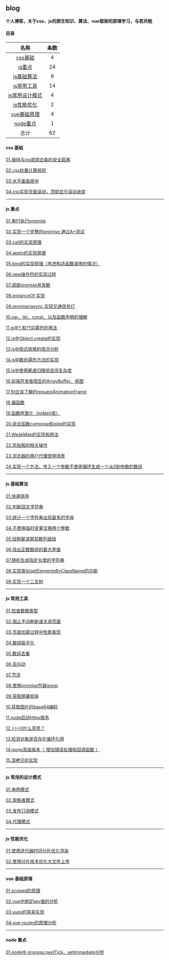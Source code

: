 ## blog 
**个人博客，关于css、js的原生知识、算法、vue框架的原理学习，与君共勉**

#### 目录

|  名称 | 条数  |
| :--------------------: | :--: |
| [css基础]( #css)  |  4  |
| [js重点](#js1)     |  24  |
| [js基础算法](#js2)   |  9   |
| [js常用工具](#js3)   |  14  |
| [js常用设计模式](#js4) |  4   |
| [js性能优化](#js5)   |  2  |
| [vue基础原理](#vue)   |  4   |
| [node重点](#node)    |  1   |
| 总计          |  62  |

#### <p id='css'>css 基础</p>

[01.保持与ios底部白条的安全距离](https://github.com/Whualong/blogs-js/tree/main/src/css/01-apple.md)

[02.css权重计算规则](https://github.com/Whualong/blogs-js/tree/main/src/css/02-power.md)

[03.水平垂直居中](https://github.com/Whualong/blogs-js/tree/main/src/css/03-center.md)

[04.css实现页面滚动，顶部显示滚动进度](https://github.com/Whualong/blogs-js/tree/main/src/css/04-progress.md)

___

#### <p id='js1'>js 重点</p>

[01.串行执行promise](https://github.com/Whualong/blogs-js/tree/main/src/origin/01-sequence.md)

[02.实现一个完整的promise 通过A+测试](https://github.com/Whualong/blogs-js/tree/main/src/origin/02-promise.md)

[03.call的实现原理](https://github.com/Whualong/blogs-js/tree/main/src/origin/03-call.md)

[04.apply的实现原理](https://github.com/Whualong/blogs-js/tree/main/src/origin/04-apply.md)

[05.bind的实现原理（考虑构造函数调用的情况）](https://github.com/Whualong/blogs-js/tree/main/src/origin/05-bind.md)

[06.new操作符的实现过程](https://github.com/Whualong/blogs-js/tree/main/src/origin/06-new.md)

[07.调度promise并发数](https://github.com/Whualong/blogs-js/tree/main/src/origin/07-dispatch.md)

[08.instanceOf 实现](https://github.com/Whualong/blogs-js/tree/main/src/origin/08-instanceOf.md)

[09.promise/async 实现交通信号灯](https://github.com/Whualong/blogs-js/tree/main/src/origin/09-light.md)

[10.var、let、const、以及函数声明的理解](https://blog.csdn.net/weixin_43601527/article/details/121154133?spm=1001.2014.3001.5501)

[11.js中?.和??运算符的用法](https://github.com/Whualong/blogs-js/tree/main/src/origin/10-operator.md)

[12.js中Object.create的实现](https://github.com/Whualong/blogs-js/tree/main/src/origin/11-create.md)

[13.js中隐式转换的情况分析](https://github.com/Whualong/blogs-js/tree/main/src/origin/13-false.md)

[14.js中数组遍历方法的实现](https://github.com/Whualong/blogs-js/tree/main/src/origin/14-array.md)

[15.js中使用尾递归降低空间复杂度](https://github.com/Whualong/blogs-js/tree/main/src/origin/15-recursion.md)

[16.前端开发者陌生的ArrayBuffer、视图](https://github.com/Whualong/blogs-js/tree/main/src/origin/16-dataView.md)

[17.你应该了解的requestAnimationFrame](https://github.com/Whualong/blogs-js/tree/main/src/origin/17-raf.md)

[18.偏函数](https://github.com/Whualong/blogs-js/tree/main/src/origin/18-pianFun.md)

[19.函数柯里化（lodash库）](https://github.com/Whualong/blogs-js/tree/main/src/origin/19-curry.md)

[20.组合函数compose和pipe的实现](https://github.com/Whualong/blogs-js/tree/main/src/origin/20-compose.md)

[21.WeakMap的实现和用法](https://github.com/Whualong/blogs-js/tree/main/src/origin/21-weakMap.md)

[22.剪贴板的相关操作](https://github.com/Whualong/blogs-js/tree/main/src/origin/22-clipBoard.md)

[23.浏览器的用户代理使用场景](https://github.com/Whualong/blogs-js/tree/main/src/origin/23-userAgent.md)

[24.实现一个方法，传入一个参数不使用循环生成一个从0到参数的数组](https://github.com/Whualong/blogs-js/tree/main/src/origin/24-quickArray.md)

___

#### <p id='js2'>js 基础算法</p>

[01.快速排序](https://github.com/Whualong/blogs-js/tree/main/src/algorithm/01-quickSort.md)

[02.判断回文字符串](https://github.com/Whualong/blogs-js/tree/main/src/algorithm/01-quickSort.md)

[03.统计一个字符串出现最多的字母](https://github.com/Whualong/blogs-js/tree/main/src/algorithm/01-quickSort.md)

[04.不使用临时变量交换两个整数](https://github.com/Whualong/blogs-js/tree/main/src/algorithm/01-quickSort.md)

[05.绘制斐波那契数列曲线](https://github.com/Whualong/blogs-js/tree/main/src/algorithm/01-quickSort.md)

[06.找出正数数组的最大差值](https://github.com/Whualong/blogs-js/tree/main/src/algorithm/01-quickSort.md)

[07.随机生成指定长度的字符串](https://github.com/Whualong/blogs-js/tree/main/src/algorithm/01-quickSort.md)

[08.实现类似getElementsByClassName的功能](https://github.com/Whualong/blogs-js/tree/main/src/algorithm/01-quickSort.md)

[09.实现一个二叉树](https://github.com/Whualong/blogs-js/tree/main/src/algorithm/01-quickSort.md)
___

#### <p id='js3'>js 常用工具</p>

[01.检查数据类型](https://github.com/Whualong/blogs-js/tree/main/src/utils/01-type.md)

[02.阻止手动刷新或关闭页面](https://github.com/Whualong/blogs-js/tree/main/src/utils/02-prevent.md)

[03.页面加载过程中性能表现](https://github.com/Whualong/blogs-js/tree/main/src/utils/03-performance.md)

[04.数组扁平化](https://github.com/Whualong/blogs-js/tree/main/src/utils/04-flat.md)

[05.数组去重](https://github.com/Whualong/blogs-js/tree/main/src/utils/05-unique.md)

[06.去抖动](https://github.com/Whualong/blogs-js/tree/main/src/utils/06-debounce.md)

[07.节流](https://github.com/Whualong/blogs-js/tree/main/src/utils/07-throttle.md)

[08.使用promise包装jsonp](https://github.com/Whualong/blogs-js/tree/main/src/utils/08-jsonp.md)

[09.获取屏幕帧率](https://github.com/Whualong/blogs-js/tree/main/src/utils/09-fps.md)

[10.获取图片的base64编码](https://github.com/Whualong/blogs-js/tree/main/src/utils/10-base64.md)

[11.node启动https服务](https://github.com/Whualong/blogs-js/tree/main/src/utils/10-base64.md)

[12.>>>0什么意思？](https://github.com/Whualong/blogs-js/tree/main/src/utils/12-toUnit32.md)

[13.检测对象是否存在循环引用](https://github.com/Whualong/blogs-js/tree/main/src/utils/13-cycleRefrence.md)

[14.jsonp高级版本（ 增加错误处理和回调函数 ）](https://github.com/Whualong/blogs-js/tree/main/src/utils/14-jsonp1.md)

[15.深拷贝的实现 ](https://github.com/Whualong/blogs-js/tree/main/src/utils/15-deepCopy.md)

___

#### <p id='js4'>js 常用的设计模式</p>

[01.单例模式](https://github.com/Whualong/blogs-js/tree/main/src/design/01-singleton.md)

[02.观察者模式](https://github.com/Whualong/blogs-js/tree/main/src/design/02-observer.md)

[03.发布订阅模式](https://github.com/Whualong/event)

[04.代理模式](https://github.com/Whualong/blogs-js/tree/main/src/performence/01-divideTime.md)

___

#### <p id='js5'>js 性能优化</p>

[01.使用迭代器时间分片优化渲染](https://github.com/Whualong/blogs-js/tree/main/src/performence/01-divideTime.md)

[02.使用分片技术优化大文件上传](https://github.com/Whualong/blogs-js/tree/main/src/performence/01-divideTime.md)

___

#### <p id='vue'>vue 基础原理</p>

[01.scoped的原理](https://github.com/Whualong/blogs-js/tree/main/src/vue/01-scoped.md)

[02.vue中绑定key值的分析](https://blog.csdn.net/weixin_43601527/article/details/121246362)

[03.vuex的简易实现](https://blog.csdn.net/weixin_43601527/article/details/121246362)

[04.vue-router的原理分析](https://blog.csdn.net/weixin_43601527/article/details/121246362)

___

#### <p id='node'>node 重点</p>

[01.node中 process.nextTick、setImmediate分析](https://github.com/Whualong/blogs-js/tree/main/src/node/01-async.md)